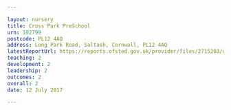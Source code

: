 ```yaml
---

layout: nursery
title: Cross Park PreSchool
urn: 102799
postcode: PL12 4AQ
address: Long Park Road, Saltash, Cornwall, PL12 4AQ
latestReportUrl: https://reports.ofsted.gov.uk/provider/files/2715203/urn/102799.pdf
teaching: 2
development: 2
leadership: 2
outcomes: 2
overall: 2
date: 12 July 2017

---
```

